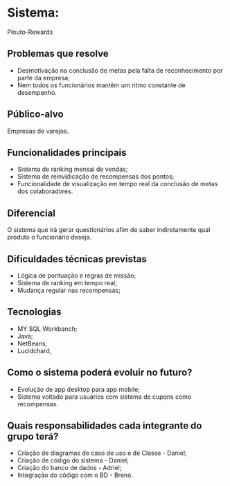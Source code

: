 # Sistema:
Plouto-Rewards
## Problemas que resolve
- Desmotivação na conclusão de metas pela falta de reconhecimento por parte da empresa;
- Nem todos os funcionários mantêm um ritmo constante de desempenho.
## Público-alvo
Empresas de varejos.
## Funcionalidades principais
- Sistema de ranking mensal de vendas;
- Sistema de reinvidicação de recompensas dos pontos;
- Funcionalidade de visualização em tempo real da conclusão de metas dos colaboradores.
## Diferencial
O sistema que irá gerar questionários afim de saber indiretamente qual produto o funcionário deseja.
## Dificuldades técnicas previstas
- Lógica de pontuação e regras de missão;
- Sistema de ranking em tempo real;
- Mudança regular nas recompensas;
## Tecnologias
- MY SQL Workbanch;
- Java;
- NetBeans;
- Lucidchard,
## Como o sistema poderá evoluir no futuro?
- Evolução de app desktop para app mobile;
- Sistema voltado para usuários com sistema de cupons como recompensas.
## Quais responsabilidades cada integrante do grupo terá?
- Criação de diagramas de caso de uso e de Classe - Daniel;
- Criação de código do sistema - Daniel;
- Criação do banco de dados - Adriel;
- Integração do código com o BD - Breno.
